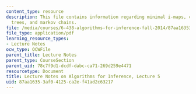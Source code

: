 ```yaml
---
content_type: resource
description: This file contains information regarding minimal i-maps, chordal graphs,
  trees, and markov chains.
file: /media/courses/6-438-algorithms-for-inference-fall-2014/87aa16353af04125ca2ef41ad2c63217_MIT6_438F14_Lec5.pdf
file_type: application/pdf
learning_resource_types:
- Lecture Notes
ocw_type: OCWFile
parent_title: Lecture Notes
parent_type: CourseSection
parent_uid: 78c7f9d1-dcdf-dabc-ca71-269d259e4471
resourcetype: Document
title: Lecture Notes on Algorithms for Inference, Lecture 5
uid: 87aa1635-3af0-4125-ca2e-f41ad2c63217
---
```

